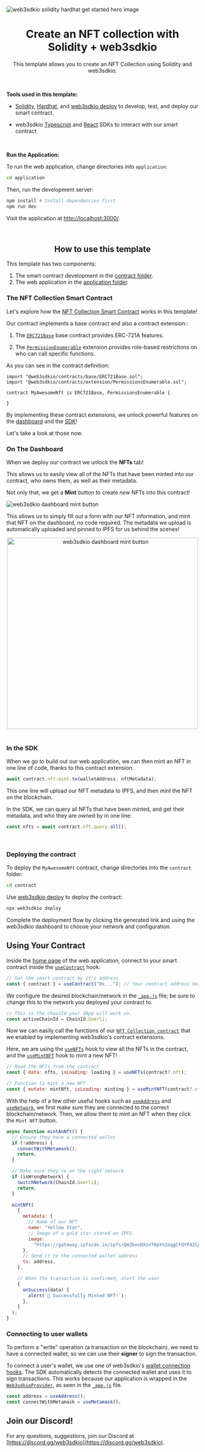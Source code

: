 <!-- Banner Image -->

![web3sdkio solidity hardhat get started hero image](hero.png)

<h1 align='center'>Create an NFT collection with Solidity + web3sdkio</h1>

<p align='center'>This template allows you to create an NFT Collection using Solidity and web3sdkio.</p>

<br />

<b>Tools used in this template: </b>

- [Solidity](https://docs.soliditylang.org/en/v0.8.14/), [Hardhat](https://hardhat.org/), and [web3sdkio deploy](https://portal.web3sdk.io/web3sdkio-cli) to develop, test, and deploy our smart contract.

- web3sdkio [Typescript](https://portal.web3sdk.io/typescript) and [React](https://portal.web3sdk.io/react) SDKs to interact with our smart contract

<br />

<b>Run the Application:</b>

To run the web application, change directories into `application`:

```bash
cd application
```

Then, run the development server:

```bash
npm install # Install dependencies first
npm run dev
```

Visit the application at [http://localhost:3000/](http://localhost:3000/).

<br />

<h2 align='center'>How to use this template</h2>

This template has two components:

1. The smart contract development in the [contract folder](./contract).
2. The web application in the [application folder](./application).

<h3>The NFT Collection Smart Contract</h3>

Let's explore how the [NFT Collection Smart Contract](./contract/contracts/MyAwesomeNft.sol) works in this template!

Our contract implements a base contract and also a contract extension::

1. The [`ERC721Base`](https://portal.web3sdk.io/solidity-sdk/base-contracts/erc-721/erc721base) base contract provides ERC-721A features.

2. The [`PermissionEnumerable`](https://portal.web3sdk.io/solidity-sdk/contract-extensions/permissions#permissions-enumerable) extension provides role-based restrictions on who can call specific functions.

As you can see in the contract definition:

```solidity
import "@web3sdkio/contracts/base/ERC721Base.sol";
import "@web3sdkio/contracts/extension/PermissionsEnumerable.sol";

contract MyAwesomeNft is ERC721Base, PermissionsEnumerable {

}
```

By implementing these contract extensions, we unlock powerful features on the [dashboard](https://web3sdk.io/dashboard) and the [SDK](https://portal.web3sdk.io/building-web3-apps/setting-up-the-sdk)!

Let's take a look at those now.

### On The Dashboard

When we deploy our contract we unlock the **NFTs** tab!

This allows us to easily view all of the NFTs that have been minted into our contract, who owns them, as well as their metadata.

Not only that, we get a **Mint** button to create _new_ NFTs into this contract!

![web3sdkio dashboard mint button](mint-button.png)

This allows us to simply fill out a form with our NFT information, and mint that NFT on the dashboard, no code required. The metadata we upload is automatically uploaded and pinned to IPFS for us behind the scenes!

<div align='center'>

<img alt='web3sdkio dashboard mint button' src='./mint-nft-form.png' height='500'>

</div>

<br/>

### In the SDK

When we go to build out our web application, we can then mint an NFT in one line of code, thanks to this contract extension.

```jsx
await contract.nft.mint.to(walletAddress, nftMetadata);
```

This one line will upload our NFT metadata to IPFS, and then mint the NFT on the blockchain.

In the SDK, we can query all NFTs that have been minted, and get their metadata, and who they are owned by in one line:

```jsx
const nfts = await contract.nft.query.all();
```

<br/>

<h3>Deploying the contract</h3>

To deploy the `MyAwesomeNft` contract, change directories into the `contract` folder:

```bash
cd contract
```

Use [web3sdkio deploy](https://portal.web3sdk.io/web3sdkio-cli) to deploy the contract:

```bash
npx web3sdkio deploy
```

Complete the deployment flow by clicking the generated link and using the web3sdkio dashboard to choose your network and configuration.

## Using Your Contract

Inside the [home page](./application/pages/index.js) of the web application, connect to your smart contract inside the [`useContract`](https://portal.web3sdk.io/react/react.usecontract#usecontract-function) hook:

```jsx
// Get the smart contract by it's address
const { contract } = useContract("0x..."); // Your contract address here (from the web3sdkio dashboard)
```

We configure the desired blockchain/network in the [`_app.js`](./application/pages/_app.js) file; be sure to change this to the network you deployed your contract to.

```jsx
// This is the chainId your dApp will work on.
const activeChainId = ChainId.Goerli;
```

Now we can easily call the functions of our [`NFT Collection contract`](./contract/contracts/MyAwesomeNft.sol) that we enabled by implementing web3sdkio's contract extensions.

Here, we are using the [`useNFTs`](https://portal.web3sdk.io/react/react.usenfts) hook to view all the NFTs in the contract, and the [`useMintNFT`](https://portal.web3sdk.io/react/react.usemintnft) hook to mint a new NFT!

```jsx
// Read the NFTs from the contract
const { data: nfts, isLoading: loading } = useNFTs(contract?.nft);

// Function to mint a new NFT
const { mutate: mintNft, isLoading: minting } = useMintNFT(contract?.nft);
```

With the help of a few other useful hooks such as [`useAddress`](https://portal.web3sdk.io/react/react.useaddress) and [`useNetwork`](https://portal.web3sdk.io/react/react.usenetwork), we first make sure they are connected to the correct blockchain/network. Then, we allow them to mint an NFT when they click the `Mint NFT` button.

```jsx
async function mintAnNft() {
  // Ensure they have a connected wallet
  if (!address) {
    connectWithMetamask();
    return;
  }

  // Make sure they're on the right network
  if (isWrongNetwork) {
    switchNetwork(ChainId.Goerli);
    return;
  }

  mintNft(
    {
      metadata: {
        // Name of our NFT
        name: "Yellow Star",
        // Image of a gold star stored on IPFS
        image:
          "https://gateway.ipfscdn.io/ipfs/QmZbovNXznTHpYn2oqgCFQYP4ZCpKDquenv5rFCX8irseo/0.png",
      },
      // Send it to the connected wallet address
      to: address,
    },

    // When the transaction is confirmed, alert the user
    {
      onSuccess(data) {
        alert(`🚀 Successfully Minted NFT!`);
      },
    }
  );
}
```

### Connecting to user wallets

To perform a "write" operation (a transaction on the blockchain), we need to have a connected wallet, so we can use their **signer** to sign the transaction.

To connect a user's wallet, we use one of web3sdkio's [wallet connection hooks](https://portal.web3sdk.io/react/category/wallet-connection). The SDK automatically detects the connected wallet and uses it to sign transactions. This works because our application is wrapped in the [`Web3sdkioProvider`](https://portal.web3sdk.io/react/react.web3sdkioprovider), as seen in the [`_app.js`](./application/pages/_app.js) file.

```jsx
const address = useAddress();
const connectWithMetamask = useMetamask();
```

## Join our Discord!

For any questions, suggestions, join our Discord at [https://discord.gg/web3sdkio](https://discord.gg/web3sdkio).
